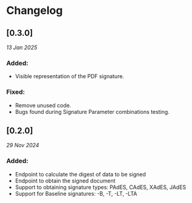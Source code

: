 # Changelog

## [0.3.0]

_13 Jan 2025_

### Added:
- Visible representation of the PDF signature.

### Fixed:
- Remove unused code.
- Bugs found during Signature Parameter combinations testing.

## [0.2.0]

_29 Nov 2024_

### Added:
- Endpoint to calculate the digest of data to be signed
- Endpoint to obtain the signed document
- Support to obtaining signature types: PAdES, CAdES, XAdES, JAdES
- Support for Baseline signatures: -B, -T, -LT, -LTA


